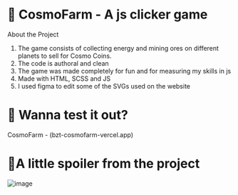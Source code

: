 #
# 🔨 CosmoFarm - A js clicker game
About the Project
1. The game consists of collecting energy and mining ores on different planets to sell for Cosmo Coins.
2. The code is authoral and clean
3. The game was made completely for fun and for measuring my skills in js 
4. Made with HTML, SCSS and JS
5. I used figma to edit some of the SVGs used on the website 

# 📑 Wanna test it out?

CosmoFarm - (bzt-cosmofarm-vercel.app)

# 👀A little spoiler from the project

![image](https://github.com/ySunsh/CosmoFarm-JSgame/assets/124489579/923ff0d7-304e-40fa-8f15-5f6557695e85)

